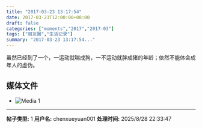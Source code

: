 ```yaml
---
title: "2017-03-23 13:17:54"
date: 2017-03-23T12:00:00+08:00
draft: false
categories: ["moments","2017","2017-03"]
tags: ["朋友圈","生活记录"]
summary: "2017-03-23 13:17:54..."
---
```


虽然已经到了一个，一运动就喘成狗，一不运动就胖成猪的年龄；依然不能体会成年人的虚伪。

## 媒体文件

- ![Media 1](/Moments/photos/2017-03-23/201703231317540.jpg)

---

**帖子类型:** 1
**用户名:** chenxueyuan001
**处理时间:** 2025/8/28 22:33:47